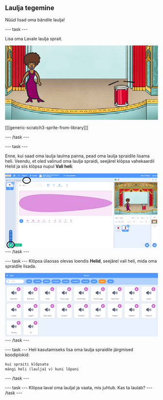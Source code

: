 ## Laulja tegemine

Nüüd lisad oma bändile laulja!

\--- task \---

Lisa oma Lavale laulja sprait.

![kuvatõmmis](images/band-singer-mic.png)

[[[generic-scratch3-sprite-from-library]]]

\--- /task \---

\--- task \---

Enne, kui saad oma laulja laulma panna, pead oma laulja spraidile lisama heli. Veendu, et oled valinud oma laulja spraidi, seejärel klõpsa vahekaardil Helid ja siis klõpsa nupul **Vali heli**:

![kuvatõmmis](images/band-import-sound-annotated.png) \--- /task \---

\--- task \--- Klõpsa ülaosas olevas loendis **Helid**, seejärel vali heli, mida oma spraidile lisada.

![kuvatõmmis](images/band-choose-sound.png) \--- /task \---

\--- task \--- Heli kasutamiseks lisa oma laulja spraidile järgmised koodiplokid:

```blocks3
kui spraiti klõpsata
mängi heli (laulja1 v) kuni lõpuni
```

\--- /task \---

\--- task \--- Klõpsa laval oma lauljal ja vaata, mis juhtub. Kas ta laulab? \--- /task \---